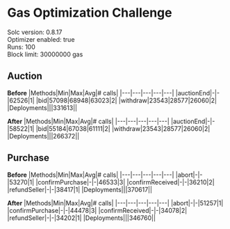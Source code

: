 # Gas Optimization Challenge

Solc version: 0.8.17  
Optimizer enabled: true  
Runs: 100  
Block limit: 30000000 gas  

## Auction

**Before**
|Methods|Min|Max|Avg|# calls|
|---|---|---|---|---|
|auctionEnd|-|-|62526|1|
|bid|57098|68948|63023|2|
|withdraw|23543|28577|26060|2|
|Deployments|||331613||

**After**
|Methods|Min|Max|Avg|# calls|
|---|---|---|---|---|
|auctionEnd|-|-|58522|1|
|bid|55184|67038|61111|2|
|withdraw|23543|28577|26060|2|
|Deployments|||266372||

## Purchase

**Before**
|Methods|Min|Max|Avg|# calls|
|---|---|---|---|---|
|abort|-|-|53270|1|
|confirmPurchase|-|-|46533|3|
|confirmReceived|-|-|36210|2|
|refundSeller|-|-|38417|1|
|Deployments|||370617||

**After**
|Methods|Min|Max|Avg|# calls|
|---|---|---|---|---|
|abort|-|-|51257|1|
|confirmPurchase|-|-|44478|3|
|confirmReceived|-|-|34078|2|
|refundSeller|-|-|34202|1|
|Deployments|||346760||